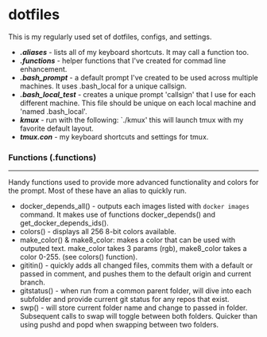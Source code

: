 # dotfiles

This is my regularly used set of dotfiles, configs, and settings.

  * ***.aliases*** - lists all of my keyboard shortcuts.  It may call a function too.   
  * ***.functions*** - helper functions that I've created for commad line enhancement.   
  * ***.bash_prompt*** - a default prompt I've created to be used across multiple machines.  It uses .bash_local for a unique callsign.   
  * ***.bash_local_test*** - creates a unique prompt 'callsign' that I use for each different machine.  This file should be unique on each local machine and 'named .bash_local'.
  * ***kmux*** - run with the following: `./kmux' this will launch tmux with my favorite default layout.
  * ***tmux.con*** - my keyboard shortcuts and settings for tmux. 

### Functions (.functions)
---
Handy functions used to provide more advanced functionality and colors for the prompt.  Most of these have an alias to quickly run.

  * docker_depends_all() - outputs each images listed with `docker images` command.  It makes use of functions docker_depends() and get_docker_depends_ids().
  * colors() - displays all 256 8-bit colors available.
  * make_color() & make8_color: makes a color that can be used with outputed text.  make_color takes 3 params (rgb), make8_color takes a color 0-255.  (see colors() function).
  * gititin() - quickly adds all changed files, commits them with a default or passed in comment, and pushes them to the default origin and current branch.
  * gitstatus() - when run from a common parent folder, will dive into each subfolder and provide current git status for any repos that exist.
  * swp() - will store current folder name and change to passed in folder. Subsequent calls to swap will toggle between both folders.  Quicker than using pushd and popd when swapping between two folders.
